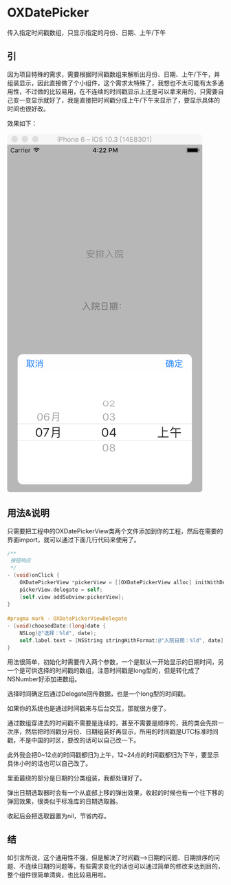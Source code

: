 # OXDatePicker
传入指定时间戳数组，只显示指定的月份、日期、上午/下午


## 引
因为项目特殊的需求，需要根据时间戳数组来解析出月份、日期、上午/下午，并组装显示，因此直接做了个小组件，这个需求太特殊了，我想也不太可能有太多通用性，不过做的比较易用，在不连续的时间戳显示上还是可以拿来用的，只需要自己变一变显示就好了，我是直接把时间戳分成上午/下午来显示了，要显示具体的时间也很好改。

效果如下：

![](https://github.com/Cloudox/OXDatePicker/blob/master/demo.png)

## 用法&说明

只需要把工程中的OXDatePickerView类两个文件添加到你的工程，然后在需要的界面import，就可以通过下面几行代码来使用了。

```objective-c
/**
 按钮响应
 */
- (void)onClick {
    OXDatePickerView *pickerView = [[OXDatePickerView alloc] initWithDefaultDate:1499040000 dateArray:[NSMutableArray arrayWithArray:@[[NSNumber numberWithLong: 1499040000], [NSNumber numberWithLong:1499522400], [NSNumber numberWithLong:1499123200], [NSNumber numberWithLong:1499020000], [NSNumber numberWithLong:1498816800], [NSNumber numberWithLong:1499162400], [NSNumber numberWithLong:1498744800]]]];
    pickerView.delegate = self;
    [self.view addSubview:pickerView];
}

#pragma mark - OXDatePickerViewDelegate
- (void)choosedDate:(long)date {
    NSLog(@"选择：%ld", date);
    self.label.text = [NSString stringWithFormat:@"入院日期：%ld", date];
}
```

用法很简单，初始化时需要传入两个参数，一个是默认一开始显示的日期时间，另一个是可供选择的时间戳的数组，注意时间戳是long型的，但是转化成了NSNumber好添加进数组。

选择时间确定后通过Delegate回传数据，也是一个long型的时间戳。

如果你的系统也是通过时间戳来与后台交互，那就很方便了。

通过数组穿进去的时间戳不需要是连续的，甚至不需要是顺序的，我的类会先排一次序，然后把时间戳分月份、日期组装好再显示，所用的时间戳是UTC标准时间戳，不是中国的时区，要改的话可以自己改一下。

此外我会把0~12点的时间戳都归为上午，12~24点的时间戳都归为下午，要显示具体小时的话也可以自己改了。

里面最绕的部分是日期的分类组装，我都处理好了。

弹出日期选取器时会有一个从底部上移的弹出效果，收起的时候也有一个往下移的弹回效果，很类似于标准库的日期选取器。

收起后会把选取器置为nil，节省内存。

## 结
如引言所说，这个通用性不强，但是解决了时间戳-->日期的问题、日期排序的问题、不连续日期的问题等，有些需求变化的话也可以通过简单的修改来达到目的，整个组件很简单清爽，也比较易用啦。

